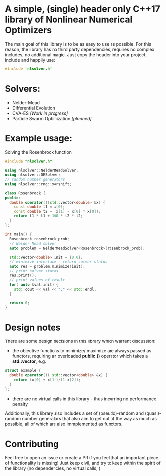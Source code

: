 # A simple, (single) header only C++17 library of Nonlinear Numerical Optimizers

The main goal of this library is to be as easy to use as possible. For this reason, 
the library has no third party dependencies, requires no complex includes, 
no additional magic. Just copy the header into your project, include and happily use:
```cpp
#include "nlsolver.h"
```

# Solvers: 

* Nelder-Mead 
* Differential Evolution 
* CVA-ES *[Work in progress]*
* Particle Swarm Optimization *[planned]*

# Example usage: 

Solving the Rosenbrock function 

```cpp
#include "nlsolver.h"

using nlsolver::NelderMeadSolver;
using nlsolver::DESolver;
// random number generators
using nlsolver::rng::xorshift;

class Rosenbrock {
public:
  double operator()(std::vector<double> &x) {
    const double t1 = x[0];
    const double t2 = (x[1] - x[0] * x[0]);
    return t1 * t1 + 100 * t2 * t2;
  }
};

int main() {
  Rosenbrock rosenbrock_prob;
  // Nelder Mead solver
  auto problem = NelderMeadSolver<Rosenbrock>(rosenbrock_prob);

  std::vector<double> init = {0,0};
  // minimize interface - return solver status
  auto res = problem.minimize(init);
  // print solver status
  res.print();
  // print values of result 
  for( auto &val:init) {
    std::cout << val << "," << std::endl;
  }

  return 0;
}
```

# Design notes

There are some design decisions in this library which warrant discussion: 

* the objective functions to minimize/ maximize are always passed as functors, 
requiring an overloaded **public** **()** operator which takes a **std::vector<T>**, e.g. 
```cpp
struct example {
  double operator()( std::vector<double> &x) {
    return (x[0] + x[1])/(1-x[2]);
  }
};
```

* there are no virtual calls in this library - thus incurring no performance penalty
  
Additionally, this library also includes a set of (pseudo)-random and (quasi)-random number generators
that also aim to get out of the way as much as possible, all of which are also immplemented as functors.   
  
# Contributing

Feel free to open an issue or create a PR if you feel that an important piece of functionality is missing!
Just keep civil, and try to keep within the spirit of the library (no dependencies, no virtual calls, )
